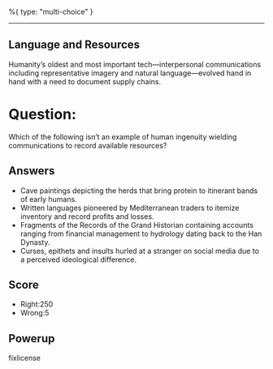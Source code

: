 %{
 type: "multi-choice"
}

---
## Language and Resources
Humanity’s oldest and most important tech—interpersonal communications including
representative imagery and natural language—evolved hand in hand with a need to document
supply chains.


# Question:
Which of the following isn’t an example of human ingenuity wielding
communications to record available resources?

## Answers
- Cave paintings depicting the herds that bring protein to itinerant bands of early humans.
- Written languages pioneered by Mediterranean traders to itemize inventory and record profits and losses.
- Fragments of the Records of the Grand Historian containing accounts ranging from financial management to hydrology dating back to the Han Dynasty.
- Curses, epithets and insults hurled at a stranger on social media due to a perceived ideological difference.

## Score
- Right:250
- Wrong:5

## Powerup
fixlicense
